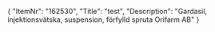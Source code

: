 {
  "ItemNr": "162530",
  "Title": "test",
  "Description": "Gardasil, injektionsvätska, suspension, förfylld spruta Orifarm AB"
}